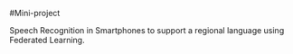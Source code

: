 #Mini-project

Speech Recognition in Smartphones to support a regional language using Federated Learning.
